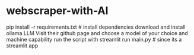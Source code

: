 # webscraper-with-AI
pip install -r requirements.txt # install dependencies
download and install ollama LLM
Visit their github page and choose a model of your choice and machine capability
run the script with streamlit run main.py # since its a streamlit app
